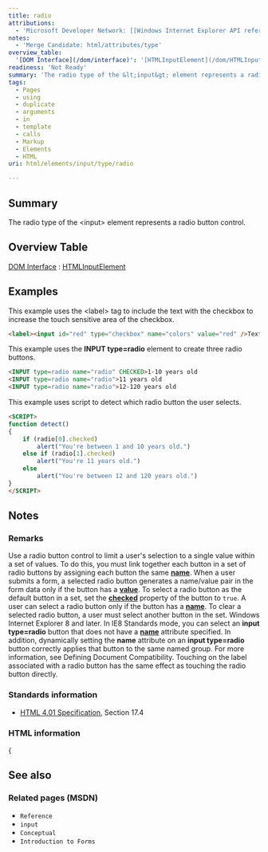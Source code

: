 ```yaml
---
title: radio
attributions:
  - 'Microsoft Developer Network: [[Windows Internet Explorer API reference](http://msdn.microsoft.com/en-us/library/ie/hh828809%28v=vs.85%29.aspx) Article]'
notes:
  - 'Merge Candidate: html/attributes/type'
overview_table:
  '[DOM Interface](/dom/interface)': '[HTMLInputElement](/dom/HTMLInputElement)'
readiness: 'Not Ready'
summary: 'The radio type of the &lt;input&gt; element represents a radio button control.'
tags:
  - Pages
  - using
  - duplicate
  - arguments
  - in
  - template
  - calls
  - Markup
  - Elements
  - HTML
uri: html/elements/input/type/radio

---
```

## Summary

The radio type of the &lt;input&gt; element represents a radio button control.

## Overview Table

[DOM Interface](/dom/interface)
:   [HTMLInputElement](/dom/HTMLInputElement)

## Examples

This example uses the \<label\> tag to include the text with the checkbox to increase the touch sensitive area of the checkbox.

``` html
<label><input id="red" type="checkbox" name="colors" value="red" />Text</label>
```

This example uses the **INPUT type=radio** element to create three radio buttons.

``` html
<INPUT type=radio name="radio" CHECKED>1-10 years old
<INPUT type=radio name="radio">11 years old
<INPUT type=radio name="radio">12-120 years old
```

This example uses script to detect which radio button the user selects.

``` html
<SCRIPT>
function detect()
{
    if (radio[0].checked)
        alert("You're between 1 and 10 years old.")
    else if (radio[1].checked)
        alert("You're 11 years old.")
    else
        alert("You're between 12 and 120 years old.")
}
</SCRIPT>
```

## Notes

### Remarks

Use a radio button control to limit a user's selection to a single value within a set of values. To do this, you must link together each button in a set of radio buttons by assigning each button the same [**name**](/html/attributes/name). When a user submits a form, a selected radio button generates a name/value pair in the form data only if the button has a [**value**](/html/attributes/value_(select,_option_element)). To select a radio button as the default button in a set, set the [**checked**](/html/attributes/checked) property of the button to `true`. A user can select a radio button only if the button has a [**name**](/html/attributes/name). To clear a selected radio button, a user must select another button in the set. Windows Internet Explorer 8 and later. In IE8 Standards mode, you can select an **input type=radio** button that does not have a [**name**](/html/attributes/name) attribute specified. In addition, dynamically setting the **name** attribute on an **input type=radio** button correctly applies that button to the same named group. For more information, see Defining Document Compatibility. Touching on the label associated with a radio button has the same effect as touching the radio button directly.

### Standards information

-   [HTML 4.01 Specification](http://go.microsoft.com/fwlink/p/?linkid=25320), Section 17.4

### HTML information

{

## See also

### Related pages (MSDN)

-   `Reference`
-   `input`
-   `Conceptual`
-   `Introduction to Forms`
